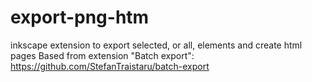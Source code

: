 # export-png-htm
inkscape extension to export selected, or all, elements and create html pages
Based from extension "Batch export": https://github.com/StefanTraistaru/batch-export
